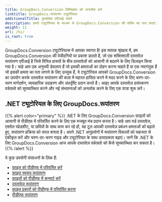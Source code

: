 ```yaml
---
title: GroupDocs.Conversion विशेषज्ञता को अनलॉक करें
linktitle: GroupDocs.रूपांतरण ट्यूटोरियल
additionalTitle: ग्रुपडॉक्स एपीआई संदर्भ
description: हमारे ट्यूटोरियल के माध्यम से GroupDocs.Conversion की शक्ति का पता लगाएं। निर्बाध वर्कफ़्लो एकीकरण के लिए दस्तावेज़ों को प्रारूपों के बीच आसानी से परिवर्तित करना सीखें।
weight: 11
url: /hi/
is_root: true
---
```


GroupDocs.Conversion ट्यूटोरियल्स में आपका स्वागत है! इस व्यापक श्रृंखला में, हम GroupDocs.Conversion की पेचीदगियों पर प्रकाश डालते हैं, जो एक शक्तिशाली दस्तावेज़ रूपांतरण एपीआई है जिसे विभिन्न प्रारूपों के बीच दस्तावेज़ों को आसानी से बदलने के लिए डिज़ाइन किया गया है। चाहे आप एक अनुभवी डेवलपर हैं जो इसकी क्षमताओं का दोहन करना चाहते हैं या एक नवागंतुक हैं जो इसकी क्षमता का पता लगाने के लिए उत्सुक हैं, ये ट्यूटोरियल आपको GroupDocs.Conversion का उपयोग करके दस्तावेज़ रूपांतरण की कला में महारत हासिल करने में मदद करने के लिए चरण-दर-चरण मार्गदर्शन, व्यावहारिक उदाहरण और अंतर्दृष्टि प्रदान करते हैं। आइए आपके दस्तावेज़ प्रसंस्करण वर्कफ़्लो को सुव्यवस्थित करने और नई संभावनाओं को अनलॉक करने के लिए एक यात्रा शुरू करें।

## .NET ट्यूटोरियल के लिए GroupDocs.रूपांतरण
{{% alert color="primary" %}}
.NET के लिए GroupDocs.Conversion फ़ाइलों को आसानी से पीडीएफ में परिवर्तित करने के लिए एक मजबूत मंच प्रदान करता है। चाहे आप वर्ड दस्तावेज़, एक्सेल स्प्रेडशीट, या छवियों के साथ काम कर रहे हों, यह टूल आपकी दस्तावेज़ प्रबंधन क्षमताओं को बढ़ाते हुए, रूपांतरण प्रक्रिया को सरल बनाता है। अपने .NET अनुप्रयोगों में रूपांतरण विकल्पों को सहजता से एकीकृत करें और चरण-दर-चरण गाइड और ट्यूटोरियल के साथ उत्पादकता बढ़ाएं। जानें कि .NET के लिए GroupDocs.Conversion आज आपके दस्तावेज़ वर्कफ़्लो को कैसे सुव्यवस्थित कर सकता है।
{{% /alert %}}

ये कुछ उपयोगी संसाधनों के लिंक हैं:
 
- [फ़ाइल को पीडीएफ में परिवर्तित करें](./net/file-conversion-to-pdf/)
- [फ़ाइल स्वरूप रूपांतरण](./net/file-format-conversion-tutorials/)
- [फ़ाइलों को पीडीएफ में कनवर्ट करें](./net/convert-files-to-pdf/)
- [दस्तावेज़ रूपांतरण](./net/document-conversion/)
- [फ़ाइल प्रकारों को पीडीएफ में परिवर्तित करना](./net/converting-file-types-to-pdf/)
- [पीडीएफ रूपांतरण](./net/pdf-conversion/)